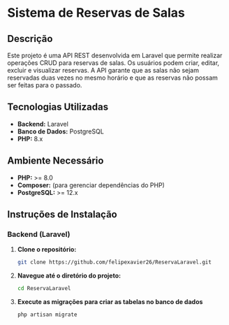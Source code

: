 # Sistema de Reservas de Salas

## Descrição

Este projeto é uma API REST desenvolvida em Laravel que permite realizar operações CRUD para reservas de salas. Os usuários podem criar, editar, excluir e visualizar reservas. A API garante que as salas não sejam reservadas duas vezes no mesmo horário e que as reservas não possam ser feitas para o passado.

## Tecnologias Utilizadas

- **Backend:** Laravel
- **Banco de Dados:** PostgreSQL
- **PHP:** 8.x

## Ambiente Necessário

- **PHP:** >= 8.0
- **Composer:** (para gerenciar dependências do PHP)
- **PostgreSQL:** >= 12.x

## Instruções de Instalação

### Backend (Laravel)

1. **Clone o repositório:**
   ```bash
   git clone https://github.com/felipexavier26/ReservaLaravel.git

2. **Navegue até o diretório do projeto:**
   ```bash
   cd ReservaLaravel

3. **Execute as migrações para criar as tabelas no banco de dados**
   ```bash
   php artisan migrate
   
